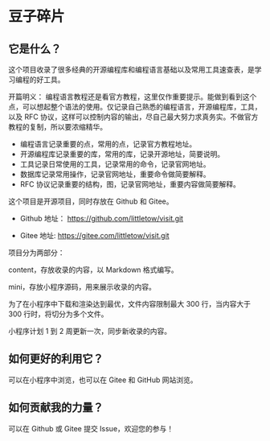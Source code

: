 # 豆子碎片

## 它是什么？

这个项目收录了很多经典的开源编程库和编程语言基础以及常用工具速查表，是学习编程的好工具。

开篇明义：
编程语言教程还是看官方教程，这里仅作重要提示。能做到看到这个点，可以想起整个语法的使用。仅记录自己熟悉的编程语言，开源编程库，工具，以及 RFC 协议，这样可以控制内容的输出，尽自己最大努力求真务实。不做官方教程的复制，所以要浓缩精华。

- 编程语言记录重要的点，常用的点，记录官方教程地址。
- 开源编程库记录重要的库，常用的库，记录开源地址，简要说明。
- 工具记录日常使用的工具，记录常用的命令，记录官网地址。
- 数据库记录常用操作，记录官网地址，重要命令做简要解释。
- RFC 协议记录重要的结构，图，记录官网地址，重要内容做简要解释。

这个项目是开源项目，同时存放在 Github 和 Gitee。

- Github 地址：
  https://github.com/littletow/visit.git

- Gitee 地址:
  https://gitee.com/littletow/visit.git

项目分为两部分：

content，存放收录的内容，以 Markdown 格式编写。

mini，存放小程序源码，用来展示收录的内容。

为了在小程序中下载和渲染达到最优，文件内容限制最大 300 行，当内容大于 300 行时，将切分为多个文件。

小程序计划 1 到 2 周更新一次，同步新收录的内容。

## 如何更好的利用它？

可以在小程序中浏览，也可以在 Gitee 和 GitHub 网站浏览。

## 如何贡献我的力量？

可以在 Github 或 Gitee 提交 Issue，欢迎您的参与！
